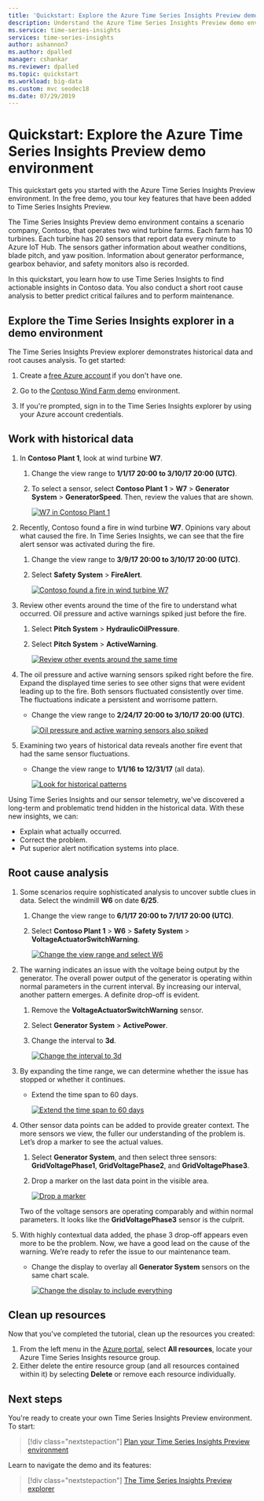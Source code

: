 ```yaml
---
title: 'Quickstart: Explore the Azure Time Series Insights Preview demo environment | Microsoft Docs'
description: Understand the Azure Time Series Insights Preview demo environment.
ms.service: time-series-insights 
services: time-series-insights
author: ashannon7
ms.author: dpalled
manager: cshankar
ms.reviewer: dpalled
ms.topic: quickstart
ms.workload: big-data
ms.custom: mvc seodec18
ms.date: 07/29/2019
---
```


# Quickstart: Explore the Azure Time Series Insights Preview demo environment

This quickstart gets you started with the Azure Time Series Insights Preview environment. In the free demo, you tour key features that have been added to Time Series Insights Preview.

The Time Series Insights Preview demo environment contains a scenario company, Contoso, that operates two wind turbine farms. Each farm has 10 turbines. Each turbine has 20 sensors that report data every minute to Azure IoT Hub. The sensors gather information about weather conditions, blade pitch, and yaw position. Information about generator performance, gearbox behavior, and safety monitors also is recorded.

In this quickstart, you learn how to use Time Series Insights to find actionable insights in Contoso data. You also conduct a short root cause analysis to better predict critical failures and to perform maintenance.

## Explore the Time Series Insights explorer in a demo environment

The Time Series Insights Preview explorer demonstrates historical data and root causes analysis. To get started:

1. Create a [free Azure account](https://azure.microsoft.com/free/?ref=microsoft.com&utm_source=microsoft.com&utm_medium=docs&utm_campaign=visualstudio) if you don't have one.

1. Go to the [Contoso Wind Farm demo](https://insights.timeseries.azure.com/preview/samples) environment.  

1. If you're prompted, sign in to the Time Series Insights explorer by using your Azure account credentials.

## Work with historical data

1. In **Contoso Plant 1**, look at wind turbine **W7**.  

   1. Change the view range to **1/1/17 20:00 to 3/10/17 20:00 (UTC)**.
   1. To select a sensor, select **Contoso Plant 1** > **W7** > **Generator System** > **GeneratorSpeed**. Then, review the values that are shown.

      [![W7 in Contoso Plant 1](media/v2-update-quickstart/quickstart-one.png)](media/v2-update-quickstart/quickstart-one.png#lightbox)

1. Recently, Contoso found a fire in wind turbine **W7**. Opinions vary about what caused the fire. In Time Series Insights, we can see that the fire alert sensor was activated during the fire.

   1. Change the view range to **3/9/17 20:00 to 3/10/17 20:00 (UTC)**.
   1. Select **Safety System** > **FireAlert**.

      [![Contoso found a fire in wind turbine W7](media/v2-update-quickstart/quickstart-two.png)](media/v2-update-quickstart/quickstart-two.png#lightbox)

1. Review other events around the time of the fire to understand what occurred. Oil pressure and active warnings spiked just before the fire.

   1. Select **Pitch System** > **HydraulicOilPressure**.
   1. Select **Pitch System** > **ActiveWarning**.

      [![Review other events around the same time](media/v2-update-quickstart/quickstart-three.png)](media/v2-update-quickstart/quickstart-three.png#lightbox)

1. The oil pressure and active warning sensors spiked right before the fire. Expand the displayed time series to see other signs that were evident leading up to the fire. Both sensors fluctuated consistently over time. The fluctuations indicate a persistent and worrisome pattern.

    * Change the view range to **2/24/17 20:00 to 3/10/17 20:00 (UTC)**.

      [![Oil pressure and active warning sensors also spiked](media/v2-update-quickstart/quickstart-four.png)](media/v2-update-quickstart/quickstart-four.png#lightbox)

1. Examining two years of historical data reveals another fire event that had the same sensor fluctuations.

    * Change the view range to **1/1/16 to 12/31/17** (all data).

      [![Look for historical patterns](media/v2-update-quickstart/quickstart-five.png)](media/v2-update-quickstart/quickstart-five.png#lightbox)

Using Time Series Insights and our sensor telemetry, we've discovered a long-term and problematic trend hidden in the historical data. With these new insights, we can:

* Explain what actually occurred.
* Correct the problem.
* Put superior alert notification systems into place.

## Root cause analysis

1. Some scenarios require sophisticated analysis to uncover subtle clues in data. Select the windmill **W6** on date **6/25**.

    1. Change the view range to **6/1/17 20:00 to 7/1/17 20:00 (UTC)**.
    1. Select **Contoso Plant 1** > **W6** > **Safety System** > **VoltageActuatorSwitchWarning**.

       [![Change the view range and select W6](media/v2-update-quickstart/quickstart-six.png)](media/v2-update-quickstart/quickstart-six.png#lightbox)

1. The warning indicates an issue with the voltage being output by the generator. The overall power output of the generator is operating within normal parameters in the current interval. By increasing our interval, another pattern emerges. A definite drop-off is evident.

    1. Remove the **VoltageActuatorSwitchWarning** sensor.
    1. Select **Generator System** > **ActivePower**.
    1. Change the interval to **3d**.

       [![Change the interval to 3d](media/v2-update-quickstart/quickstart-seven.png)](media/v2-update-quickstart/quickstart-seven.png#lightbox)

1. By expanding the time range, we can determine whether the issue has stopped or whether it continues.

    * Extend the time span to 60 days.

      [![Extend the time span to 60 days](media/v2-update-quickstart/quickstart-eight.png)](media/v2-update-quickstart/quickstart-eight.png#lightbox)

1. Other sensor data points can be added to provide greater context. The more sensors we view, the fuller our understanding of the problem is. Let’s drop a marker to see the actual values. 

    1. Select **Generator System**, and then select three sensors: **GridVoltagePhase1**, **GridVoltagePhase2**, and **GridVoltagePhase3**.
    1. Drop a marker on the last data point in the visible area.

       [![Drop a marker](media/v2-update-quickstart/quickstart-nine.png)](media/v2-update-quickstart/quickstart-nine.png#lightbox)

    Two of the voltage sensors are operating comparably and within normal parameters. It looks like the **GridVoltagePhase3** sensor is the culprit.

1. With highly contextual data added, the phase 3 drop-off appears even more to be the problem. Now, we have a good lead on the cause of the warning. We’re ready to refer the issue to our maintenance team.  

    * Change the display to overlay all **Generator System** sensors on the same chart scale.

      [![Change the display to include everything](media/v2-update-quickstart/quickstart-ten.png)](media/v2-update-quickstart/quickstart-ten.png#lightbox)

## Clean up resources

Now that you've completed the tutorial, clean up the resources you created:

1. From the left menu in the [Azure portal](https://portal.azure.com), select **All resources**, locate your Azure Time Series Insights resource group.
1. Either delete the entire resource group (and all resources contained within it) by selecting **Delete** or remove each resource individually.

## Next steps

You're ready to create your own Time Series Insights Preview environment. To start:

> [!div class="nextstepaction"]
> [Plan your Time Series Insights Preview environment](time-series-insights-update-plan.md)

Learn to navigate the demo and its features:

> [!div class="nextstepaction"]
> [The Time Series Insights Preview explorer](time-series-insights-update-explorer.md)
